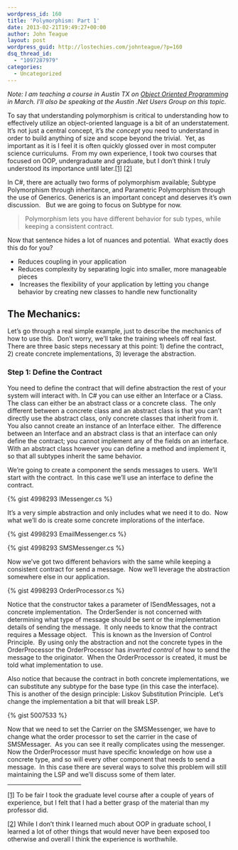 ```yaml
---
wordpress_id: 160
title: 'Polymorphism: Part 1'
date: 2013-02-21T19:49:27+00:00
author: John Teague
layout: post
wordpress_guid: http://lostechies.com/johnteague/?p=160
dsq_thread_id:
  - "1097287979"
categories:
  - Uncategorized
---
```

_Note: I am teaching a course in Austin TX on <a href="http://oop-c-sharp-march-2013.eventbrite.com/" target="_blank">Object Oriented Programming</a> in March. I&#8217;ll also be speaking at the Austin .Net Users Group on this topic._

To say that understanding polymorphism is critical to understanding how to effectively utilize an object-oriented language is a bit of an understatement.  It’s not just a central concept, it’s _the concept_ you need to understand in order to build anything of size and scope beyond the trivial.  Yet, as important as it is I feel it is often quickly glossed over in most computer science curriculums.  From my own experience, I took two courses that focused on OOP, undergraduate and graduate, but I don’t think I truly understood its importance until later.[[1]](#_ftn1 "") [[2]](#_ftn2 "")

In C#, there are actually two forms of polymorphism available; Subtype Polymorphism through inheritance, and Parametric Polymorphism through the use of Generics. Generics is an important concept and deserves it’s own discussion.   But we are going to focus on Subtype for now.

> Polymorphism lets you have different behavior for sub types, while keeping a consistent contract.

Now that sentence hides a lot of nuances and potential.  What exactly does this do for you?

  * Reduces coupling in your application
  * Reduces complexity by separating logic into smaller, more manageable pieces
  *  Increases the flexibility of your application by letting you change behavior by creating new classes to handle new functionality

## The Mechanics:

Let’s go through a real simple example, just to describe the mechanics of how to use this.  Don’t worry, we’ll take the training wheels off real fast.  There are three basic steps necessary at this point: 1) define the contract, 2) create concrete implementations, 3) leverage the abstraction.

### Step 1: Define the Contract

You need to define the contract that will define abstraction the rest of your system will interact with. In C# you can use either an Interface or a Class.  The class can either be an abstract class or a concrete class.  The only different between a concrete class and an abstract class is that you can’t directly use the abstract class, only concrete classes that inherit from it.  You also cannot create an instance of an Interface either.  The difference between an Interface and an abstract class is that an interface can only define the contract; you cannot implement any of the fields on an interface.  With an abstract class however you can define a method and implement it, so that all subtypes inherit the same behavior.

We’re going to create a component the sends messages to users.  We’ll start with the contract.  In this case we’ll use an interface to define the contract.

{% gist 4998293 IMessenger.cs %}

It’s a very simple abstraction and only includes what we need it to do.  Now what we’ll do is create some concrete implorations of the interface.

{% gist 4998293 EmailMessenger.cs %}

{% gist 4998293 SMSMessenger.cs %}

Now we’ve got two different behaviors with the same while keeping a consistent contract for send a message.  Now we’ll leverage the abstraction somewhere else in our application.

{% gist 4998293 OrderProcessor.cs %}

Notice that the constructor takes a parameter of ISendMessages, not a concrete implementation.  The OrderSender is not concerned with determining what type of message should be sent or the implementation details of sending the message.  It only needs to know that the contract requires a Message object.   This is known as the Inversion of Control Principle.  By using only the abstraction and not the concrete types in the OrderProcessor the OrderProcessor has _inverted control_ of how to send the message to the originator.  When the OrderProcessor is created, it must be told what implementation to use.

Also notice that because the contract in both concrete implementations, we can substitute any subtype for the base type (in this case the interface).  This is another of the design principle: Liskov Substitution Principle.  Let’s change the implementation a bit that will break LSP.

{% gist 5007533 %}

Now that we need to set the Carrier on the SMSMessenger, we have to change what the order processor to set the carrier in the case of SMSMessager.  As you can see it really complicates using the messenger.  Now the OrderProcessor must have specific knowledge on how use a concrete type, and so will every other component that needs to send a message.  In this case there are several ways to solve this problem will still maintaining the LSP and we’ll discuss some of them later.

<div>
  <hr align="left" size="1" width="33%" />
  
  <div>
    <p>
      <a title="" href="#_ftnref1">[1]</a> To be fair I took the graduate level course after a couple of years of experience, but I felt that I had a better grasp of the material than my professor did.
    </p>
  </div>
  
  <div>
    <p>
      <a title="" href="#_ftnref2">[2]</a> While I don’t think I learned much about OOP in graduate school, I learned a lot of other things that would never have been exposed too otherwise and overall I think the experience is worthwhile.
    </p>
  </div>
</div>
